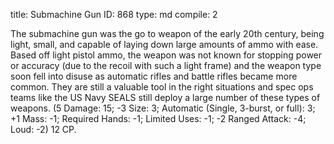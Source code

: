 title:          Submachine Gun
ID:             868
type:           md
compile:        2



The submachine gun was the go to weapon of the early 20th century, being light, small, and capable of laying down large amounts of ammo with ease. Based off light pistol ammo, the weapon was not known for stopping power or accuracy (due to the recoil with such a light frame) and the weapon type soon fell into disuse as automatic rifles and battle rifles became more common. They are still a valuable tool in the right situations and spec ops teams like the US Navy SEALS still deploy a large number of these types of weapons. (5 Damage: 15; -3 Size: 3; Automatic (Single, 3-burst, or full): 3; +1 Mass: -1; Required Hands: -1; Limited Uses: -1; -2 Ranged Attack: -4; Loud: -2) 12 CP.